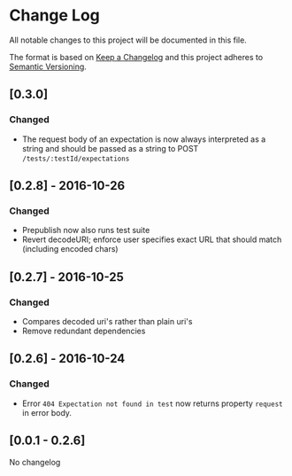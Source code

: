 # Change Log
All notable changes to this project will be documented in this file.

The format is based on [Keep a Changelog](http://keepachangelog.com/) and this project adheres to [Semantic Versioning](http://semver.org/).

## [0.3.0]
### Changed
- The request body of an expectation is now always interpreted as a string and should be passed as a string to POST `/tests/:testId/expectations`

## [0.2.8] - 2016-10-26
### Changed
- Prepublish now also runs test suite
- Revert decodeURI; enforce user specifies exact URL that should match (including encoded chars)

## [0.2.7] - 2016-10-25
### Changed
- Compares decoded uri's rather than plain uri's
- Remove redundant dependencies

## [0.2.6] - 2016-10-24
### Changed
- Error `404 Expectation not found in test` now returns property `request` in error body.

## [0.0.1 - 0.2.6]
No changelog
